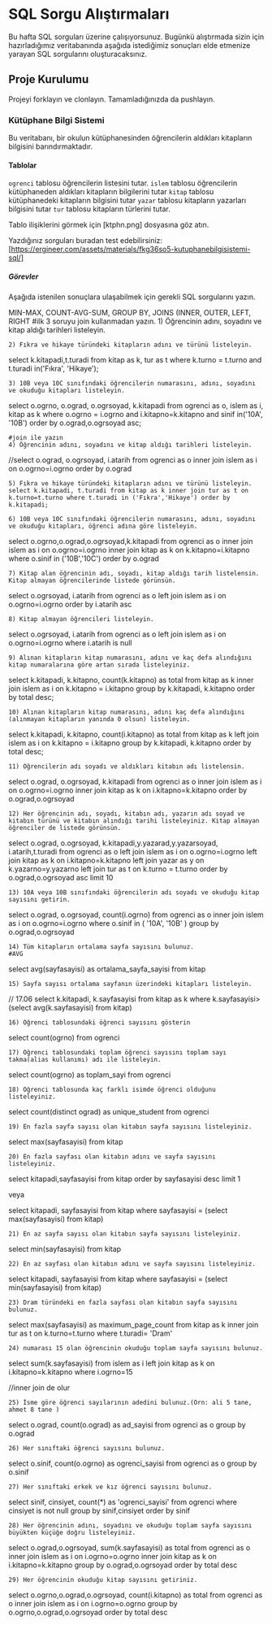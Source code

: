 # SQL Sorgu Alıştırmaları

Bu hafta SQL sorguları üzerine çalışıyorsunuz. Bugünkü alıştırmada sizin için hazırladığımız veritabanında aşağıda istediğimiz sonuçları elde etmenize yarayan SQL sorgularını oluşturacaksınız.

## Proje Kurulumu
Projeyi forklayın ve clonlayın. Tamamladığınızda da pushlayın.

### Kütüphane Bilgi Sistemi

Bu veritabanı, bir okulun kütüphanesinden öğrencilerin aldıkları kitapların bilgisini barındırmaktadır.

#### Tablolar 
`ogrenci` tablosu öğrencilerin listesini tutar.
`islem` tablosu öğrencilerin kütüphaneden aldıkları kitapların bilgilerini tutar
`kitap` tablosu kütüphanedeki kitapların bilgisini tutar
`yazar` tablosu kitapların yazarları bilgisini tutar
`tur` tablosu kitapların türlerini tutar.

Tablo ilişiklerini görmek için [ktphn.png] dosyasına göz atın.

Yazdığınız sorguları buradan test edebilirsiniz: [https://ergineer.com/assets/materials/fkg36so5-kutuphanebilgisistemi-sql/]


##### Görevler
Aşağıda istenilen sonuçlara ulaşabilmek için gerekli SQL sorgularını yazın. 


MIN-MAX, COUNT-AVG-SUM, GROUP BY, JOINS (INNER, OUTER, LEFT, RIGHT
	#ilk 3 soruyu join kullanmadan yazın.
	1) Öğrencinin adını, soyadını ve kitap aldığı tarihleri listeleyin.
	

	
	2) Fıkra ve hikaye türündeki kitapların adını ve türünü listeleyin.
 select  k.kitapadi,t.turadi from kitap as k, tur as t where k.turno = t.turno and t.turadi in('Fıkra', 'Hikaye');	
	
	3) 10B veya 10C sınıfındaki öğrencilerin numarasını, adını, soyadını ve okuduğu kitapları listeleyin.

 select  o.ogrno, o.ograd, o.ogrsoyad, k.kitapadi from ogrenci as o, islem as i, kitap as k where o.ogrno = i.ogrno and i.kitapno=k.kitapno and sinif in('10A', '10B') order by o.ograd,o.ogrsoyad asc;
	
	#join ile yazın
	4) Öğrencinin adını, soyadını ve kitap aldığı tarihleri listeleyin.

 //select  o.ograd, o.ogrsoyad, i.atarih from ogrenci as o inner join islem as i on o.ogrno=i.ogrno order by o.ograd 
	
	
	5) Fıkra ve hikaye türündeki kitapların adını ve türünü listeleyin.
	select k.kitapadi, t.turadi from kitap as k inner join tur as t on k.turno=t.turno where t.turadi in ('Fıkra','Hikaye') order by k.kitapadi;
	
	6) 10B veya 10C sınıfındaki öğrencilerin numarasını, adını, soyadını ve okuduğu kitapları, öğrenci adına göre listeleyin.

select o.ogrno,o.ograd,o.ogrsoyad,k.kitapadi from ogrenci as o inner join islem as i on o.ogrno=i.ogrno 
inner join kitap as k on k.kitapno=i.kitapno
where o.sinif in ('10B','10C') order by o.ograd
	
	
	7) Kitap alan öğrencinin adı, soyadı, kitap aldığı tarih listelensin. Kitap almayan öğrencilerinde listede görünsün.

select o.ogrsoyad, i.atarih from ogrenci as o left join islem as i on o.ogrno=i.ogrno order by  i.atarih asc
	
	
	8) Kitap almayan öğrencileri listeleyin.

select o.ogrsoyad, i.atarih from ogrenci as o left join islem as i on o.ogrno=i.ogrno where i.atarih is null

	
	
	9) Alınan kitapların kitap numarasını, adını ve kaç defa alındığını kitap numaralarına göre artan sırada listeleyiniz.

select k.kitapadi, k.kitapno, count(k.kitapno) as total from kitap as k
 inner join islem as i on k.kitapno = i.kitapno
group by k.kitapadi, k.kitapno
order by total desc;


	
	
	10) Alınan kitapların kitap numarasını, adını kaç defa alındığını (alınmayan kitapların yanında 0 olsun) listeleyin.

select k.kitapadi, k.kitapno, count(i.kitapno) as total from kitap as k
left join islem as i on k.kitapno = i.kitapno
group by k.kitapadi, k.kitapno
order by total desc;



	11) Öğrencilerin adı soyadı ve aldıkları kitabın adı listelensin.

select o.ograd, o.ogrsoyad, k.kitapadi from ogrenci as o
 inner join islem as i on o.ogrno=i.ogrno
inner join kitap as k on i.kitapno=k.kitapno
order by o.ograd,o.ogrsoyad 

	
	
	12) Her öğrencinin adı, soyadı, kitabın adı, yazarın adı soyad ve kitabın türünü ve kitabın alındığı tarihi listeleyiniz. Kitap almayan öğrenciler de listede görünsün.


select o.ograd, o.ogrsoyad, k.kitapadi,y.yazarad,y.yazarsoyad, i.atarih,t.turadi from ogrenci as o
left join islem as i on o.ogrno=i.ogrno
left join kitap as k on i.kitapno=k.kitapno
left join yazar as y on k.yazarno=y.yazarno
left join tur as t on k.turno = t.turno
order by o.ograd,o.ogrsoyad asc
limit 10

	
	
	13) 10A veya 10B sınıfındaki öğrencilerin adı soyadı ve okuduğu kitap sayısını getirin.


select o.ograd, o.ogrsoyad, count(i.ogrno) from ogrenci as o
inner join islem as i on o.ogrno=i.ogrno
where o.sinif in ( '10A', '10B' )
group by o.ograd,o.ogrsoyad
	
	
	14) Tüm kitapların ortalama sayfa sayısını bulunuz.
	#AVG


select avg(sayfasayisi) as ortalama_sayfa_sayisi from kitap


	
	15) Sayfa sayısı ortalama sayfanın üzerindeki kitapları listeleyin.


 // 17.06 select k.kitapadi, k.sayfasayisi from kitap as k
where k.sayfasayisi>(select avg(k.sayfasayisi) from kitap)
	
	
	16) Öğrenci tablosundaki öğrenci sayısını gösterin

 select count(ogrno) from ogrenci
	
	
	17) Öğrenci tablosundaki toplam öğrenci sayısını toplam sayı takma(alias kullanımı) adı ile listeleyin.

 select count(ogrno) as toplam_sayi from ogrenci
	
	
	18) Öğrenci tablosunda kaç farklı isimde öğrenci olduğunu listeleyiniz.

 select count(distinct ograd) as unique_student from ogrenci
	
	
	19) En fazla sayfa sayısı olan kitabın sayfa sayısını listeleyiniz.

select max(sayfasayisi) from kitap



	
	
	20) En fazla sayfası olan kitabın adını ve sayfa sayısını listeleyiniz.

select kitapadi,sayfasayisi from kitap
order by sayfasayisi desc limit 1

veya


 select kitapadi, sayfasayisi from kitap where sayfasayisi = (select max(sayfasayisi) from kitap)
	
	
	21) En az sayfa sayısı olan kitabın sayfa sayısını listeleyiniz.
	
select min(sayfasayisi) from kitap


	
	22) En az sayfası olan kitabın adını ve sayfa sayısını listeleyiniz.

 select kitapadi, sayfasayisi from kitap where sayfasayisi = (select min(sayfasayisi) from kitap)
	
	
	23) Dram türündeki en fazla sayfası olan kitabın sayfa sayısını bulunuz.

select max(sayfasayisi) as maximum_page_count from kitap as k inner join tur as t on k.turno=t.turno where t.turadi= 'Dram'
	
	
	24) numarası 15 olan öğrencinin okuduğu toplam sayfa sayısını bulunuz.

select sum(k.sayfasayisi) from islem as i left join kitap as k on i.kitapno=k.kitapno
where i.ogrno=15


//inner join de olur
	
	
	25) İsme göre öğrenci sayılarının adedini bulunuz.(Örn: ali 5 tane, ahmet 8 tane )

select o.ograd, count(o.ograd) as ad_sayisi from ogrenci as o
group by o.ograd

	
	26) Her sınıftaki öğrenci sayısını bulunuz.


select o.sinif, count(o.ogrno) as ogrenci_sayisi from ogrenci as o
group by o.sinif
	
	
	27) Her sınıftaki erkek ve kız öğrenci sayısını bulunuz.


select sinif, cinsiyet, count(*) as 'ogrenci_sayisi' from ogrenci
where cinsiyet is not null
group by sinif,cinsiyet
order by sinif
	
	28) Her öğrencinin adını, soyadını ve okuduğu toplam sayfa sayısını büyükten küçüğe doğru listeleyiniz.

select o.ograd,o.ogrsoyad, sum(k.sayfasayisi) as total from ogrenci as o
 inner join islem as i on i.ogrno=o.ogrno
inner join kitap as k on i.kitapno=k.kitapno
group by o.ograd,o.ogrsoyad 
order by total desc
	
	
	29) Her öğrencinin okuduğu kitap sayısını getiriniz.

select o.ogrno,o.ograd,o.ogrsoyad, count(i.kitapno) as total from ogrenci as o
 inner join islem as i on i.ogrno=o.ogrno
group by o.ogrno,o.ograd,o.ogrsoyad
order by total desc


